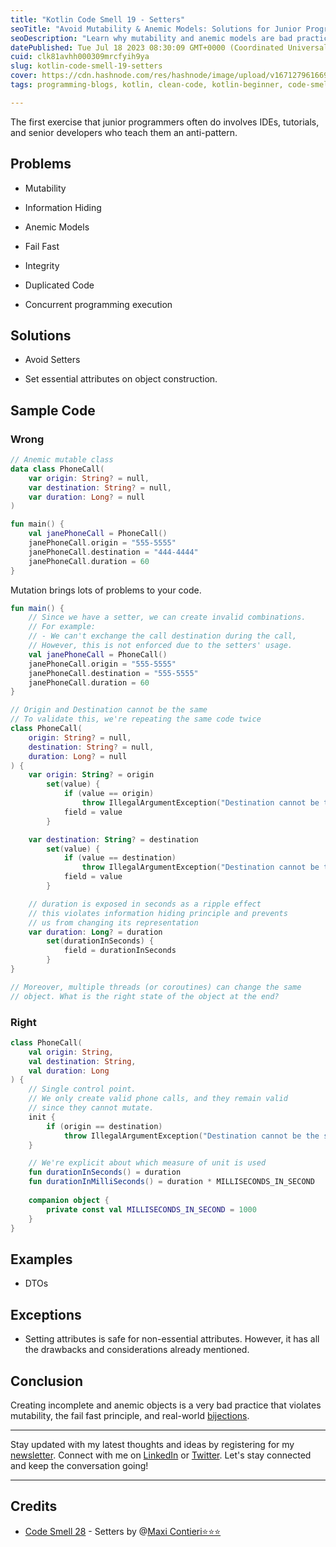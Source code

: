 ```yaml
---
title: "Kotlin Code Smell 19 - Setters"
seoTitle: "Avoid Mutability & Anemic Models: Solutions for Junior Programmers"
seoDescription: "Learn why mutability and anemic models are bad practices for junior programmers. Explore effective solutions to improve code quality and maintainability."
datePublished: Tue Jul 18 2023 08:30:09 GMT+0000 (Coordinated Universal Time)
cuid: clk81avhh000309mrcfyih9ya
slug: kotlin-code-smell-19-setters
cover: https://cdn.hashnode.com/res/hashnode/image/upload/v1671279616694/LhFnczXAn.jpeg
tags: programming-blogs, kotlin, clean-code, kotlin-beginner, code-smell-1

---
```


The first exercise that junior programmers often do involves IDEs, tutorials, and senior developers who teach them an anti-pattern.

## Problems

* Mutability
    
* Information Hiding
    
* Anemic Models
    
* Fail Fast
    
* Integrity
    
* Duplicated Code
    
* Concurrent programming execution
    

## Solutions

* Avoid Setters
    
* Set essential attributes on object construction.
    

## Sample Code

### Wrong

```kotlin
// Anemic mutable class
data class PhoneCall(
    var origin: String? = null,
    var destination: String? = null,
    var duration: Long? = null
)

fun main() {
    val janePhoneCall = PhoneCall()
    janePhoneCall.origin = "555-5555"
    janePhoneCall.destination = "444-4444"
    janePhoneCall.duration = 60
}
```

Mutation brings lots of problems to your code.

```kotlin
fun main() {
    // Since we have a setter, we can create invalid combinations.
    // For example:
    // - We can't exchange the call destination during the call,
    // However, this is not enforced due to the setters' usage.
    val janePhoneCall = PhoneCall()
    janePhoneCall.origin = "555-5555"
    janePhoneCall.destination = "555-5555"
    janePhoneCall.duration = 60
}

// Origin and Destination cannot be the same
// To validate this, we're repeating the same code twice
class PhoneCall(
    origin: String? = null,
    destination: String? = null,
    duration: Long? = null
) {
    var origin: String? = origin
        set(value) {
            if (value == origin)
                throw IllegalArgumentException("Destination cannot be the same as origin")
            field = value
        }

    var destination: String? = destination
        set(value) {
            if (value == destination)
                throw IllegalArgumentException("Destination cannot be the same as origin")
            field = value
        }

    // duration is exposed in seconds as a ripple effect
    // this violates information hiding principle and prevents
    // us from changing its representation
    var duration: Long? = duration
        set(durationInSeconds) {
            field = durationInSeconds
        }
}

// Moreover, multiple threads (or coroutines) can change the same
// object. What is the right state of the object at the end?
```

### Right

```kotlin
class PhoneCall(
    val origin: String,
    val destination: String,
    val duration: Long
) {
    // Single control point.
    // We only create valid phone calls, and they remain valid
    // since they cannot mutate.
    init {
        if (origin == destination)
            throw IllegalArgumentException("Destination cannot be the same as origin")
    }

    // We're explicit about which measure of unit is used
    fun durationInSeconds() = duration
    fun durationInMilliSeconds() = duration * MILLISECONDS_IN_SECOND
    
    companion object {
        private const val MILLISECONDS_IN_SECOND = 1000
    }
}
```

## Examples

* DTOs
    

## Exceptions

* Setting attributes is safe for non-essential attributes. However, it has all the drawbacks and considerations already mentioned.
    

## Conclusion

Creating incomplete and anemic objects is a very bad practice that violates mutability, the fail fast principle, and real-world [bijections](https://maximilianocontieri.com/the-one-and-only-software-design-principle).

---

Stay updated with my latest thoughts and ideas by registering for my [newsletter](https://yonatankarp.com/newsletter). Connect with me on [LinkedIn](https://www.linkedin.com/in/yonatankarp/) or [Twitter](https://twitter.com/yonatan_karp). Let's stay connected and keep the conversation going!

---

## Credits

* [Code Smell 28](https://maximilianocontieri.com/the-one-and-only-software-design-principle) - Setters by @[Maxi Contieri⭐⭐⭐](@mcsee)